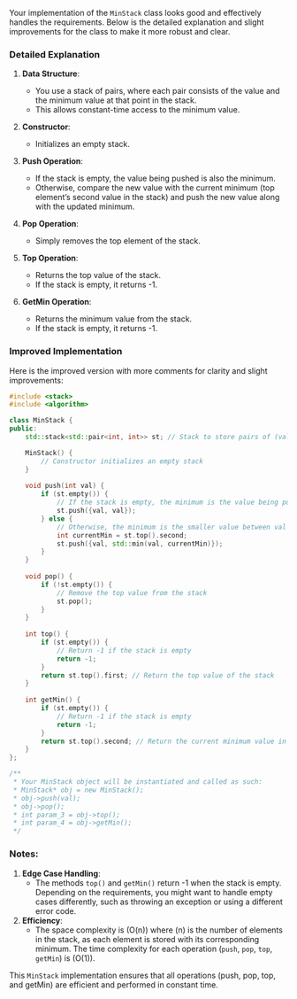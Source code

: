 Your implementation of the `MinStack` class looks good and effectively handles the requirements. Below is the detailed explanation and slight improvements for the class to make it more robust and clear.

### Detailed Explanation

1. **Data Structure**:
    - You use a stack of pairs, where each pair consists of the value and the minimum value at that point in the stack.
    - This allows constant-time access to the minimum value.

2. **Constructor**:
    - Initializes an empty stack.

3. **Push Operation**:
    - If the stack is empty, the value being pushed is also the minimum.
    - Otherwise, compare the new value with the current minimum (top element’s second value in the stack) and push the new value along with the updated minimum.

4. **Pop Operation**:
    - Simply removes the top element of the stack.

5. **Top Operation**:
    - Returns the top value of the stack.
    - If the stack is empty, it returns -1.

6. **GetMin Operation**:
    - Returns the minimum value from the stack.
    - If the stack is empty, it returns -1.

### Improved Implementation

Here is the improved version with more comments for clarity and slight improvements:

```cpp
#include <stack>
#include <algorithm>

class MinStack {
public:
    std::stack<std::pair<int, int>> st; // Stack to store pairs of (value, current minimum)

    MinStack() {
        // Constructor initializes an empty stack
    }
    
    void push(int val) {
        if (st.empty()) {
            // If the stack is empty, the minimum is the value being pushed
            st.push({val, val});
        } else {
            // Otherwise, the minimum is the smaller value between val and the current minimum
            int currentMin = st.top().second;
            st.push({val, std::min(val, currentMin)});
        }
    }
    
    void pop() {
        if (!st.empty()) {
            // Remove the top value from the stack
            st.pop();
        }
    }
    
    int top() {
        if (st.empty()) {
            // Return -1 if the stack is empty
            return -1;
        }
        return st.top().first; // Return the top value of the stack
    }
    
    int getMin() {
        if (st.empty()) {
            // Return -1 if the stack is empty
            return -1;
        }
        return st.top().second; // Return the current minimum value in the stack
    }
};

/**
 * Your MinStack object will be instantiated and called as such:
 * MinStack* obj = new MinStack();
 * obj->push(val);
 * obj->pop();
 * int param_3 = obj->top();
 * int param_4 = obj->getMin();
 */
```

### Notes:
1. **Edge Case Handling**:
    - The methods `top()` and `getMin()` return -1 when the stack is empty. Depending on the requirements, you might want to handle empty cases differently, such as throwing an exception or using a different error code.
2. **Efficiency**:
    - The space complexity is \(O(n)\) where \(n\) is the number of elements in the stack, as each element is stored with its corresponding minimum. The time complexity for each operation (`push`, `pop`, `top`, `getMin`) is \(O(1)\).

This `MinStack` implementation ensures that all operations (push, pop, top, and getMin) are efficient and performed in constant time.